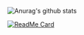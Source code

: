![Anurag's github stats](https://github-readme-stats.vercel.app/api?username=JoseSierraVzl&theme=blueberry&show_icons=true)

[![ReadMe Card](https://github-readme-stats.vercel.app/api/pin/?username=JoseSierraVzl&repo=github-readme-stats)](https://github.com/anuraghazra/github-readme-stats)
